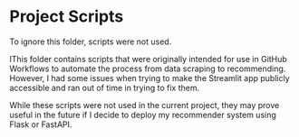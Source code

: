 # Project Scripts

To ignore this folder, scripts were not used.

IThis folder contains scripts that were originally intended for use in GitHub Workflows to automate the process from data scraping to recommending. However, I had some issues when trying to make the Streamlit app publicly accessible and ran out of time in trying to fix them.

While these scripts were not used in the current project, they may prove useful in the future if I decide to deploy my recommender system using Flask or FastAPI.